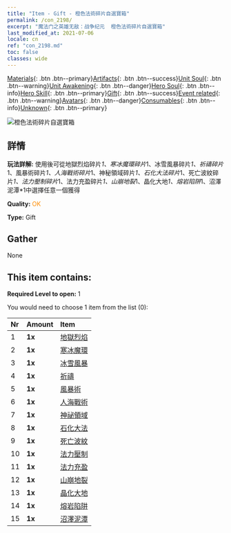```yaml
---
title: "Item - Gift - 橙色法術碎片自選寶箱"
permalink: /con_2198/
excerpt: "魔法门之英雄无敌：战争纪元  橙色法術碎片自選寶箱"
last_modified_at: 2021-07-06
locale: cn
ref: "con_2198.md"
toc: false
classes: wide
---
```

 [Materials](/ItemsCN/){: .btn .btn--primary}[Artifacts](/ItemsCN/Artifacts/){: .btn .btn--success}[Unit Soul](/ItemsCN/UnitSoul/){: .btn .btn--warning}[Unit Awakening](/ItemsCN/UnitAwakening/){: .btn .btn--danger}[Hero Soul](/ItemsCN/HeroSoul/){: .btn .btn--info}[Hero Skill](/ItemsCN/HeroSkill/){: .btn .btn--primary}[Gift](/ItemsCN/Gift/){: .btn .btn--success}[Event related](/ItemsCN/Events/){: .btn .btn--warning}[Avatars](/ItemsCN/Avatars/){: .btn .btn--danger}[Consumables](/ItemsCN/Consumables/){: .btn .btn--info}[Unknown](/ItemsCN/Unknown/){: .btn .btn--primary}

 ![橙色法術碎片自選寶箱](/images/t/i_7012.png)

## 詳情
 **玩法詳解:** 使用後可從地獄烈焰碎片*1、寒冰魔環碎片*1、冰雪風暴碎片*1、祈禱碎片*1、風暴術碎片*1、人海戰術碎片*1、神秘領域碎片*1、石化大法碎片*1、死亡波紋碎片*1、法力壓制碎片*1、法力充盈碎片*1、山崩地裂*1、晶化大地*1、熔岩陷阱*1、沼澤泥潭*1中選擇任意一個獲得

 **Quality:** <span style="color: #FF8C00">OK</span>

 **Type:** Gift

## Gather

  None

## This item contains:

 **Required Level to open:** 1

 You would need to choose 1 item from the list (0):

  | Nr | Amount |     Item    |
  |:---|:-------|:------------|
  | 1 |  **1x** | [地獄烈焰](/cn/Items/her_406/) |  | 
  | 2 |  **1x** | [寒冰魔環](/cn/Items/her_421/) |  | 
  | 3 |  **1x** | [冰雪風暴](/cn/Items/her_423/) |  | 
  | 4 |  **1x** | [祈禱](/cn/Items/her_432/) |  | 
  | 5 |  **1x** | [風暴術](/cn/Items/her_445/) |  | 
  | 6 |  **1x** | [人海戰術](/cn/Items/her_450/) |  | 
  | 7 |  **1x** | [神祕領域](/cn/Items/her_470/) |  | 
  | 8 |  **1x** | [石化大法](/cn/Items/her_471/) |  | 
  | 9 |  **1x** | [死亡波紋](/cn/Items/her_456/) |  | 
  | 10 |  **1x** | [法力壓制](/cn/Items/her_480/) |  | 
  | 11 |  **1x** | [法力充盈](/cn/Items/her_482/) |  | 
  | 12 |  **1x** | [山崩地裂](/cn/Items/her_472/) |  | 
  | 13 |  **1x** | [晶化大地](/cn/Items/her_474/) |  | 
  | 14 |  **1x** | [熔岩陷阱](/cn/Items/her_475/) |  | 
  | 15 |  **1x** | [沼澤泥潭](/cn/Items/her_476/) |  | 

